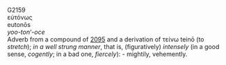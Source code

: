 <body>
  <p>G2159<br>  εὐτόνως  <br> eutonōs  <br><i>yoo-ton‘-oce </i><br>Adverb from a compound of <a href="g2095.htm">2095</a> and a derivation of   τείνω    teinō   (to <i>stretch</i>); <i>in</i> <i>a</i> <i>well</i> <i>strung</i> <i>manner</i>, that is, (figuratively) <i>intensely</i> (in a good sense, <i>cogently</i>; in a bad one, <i>fiercely</i>): - mightily, vehemently.<br></p>
 </body>